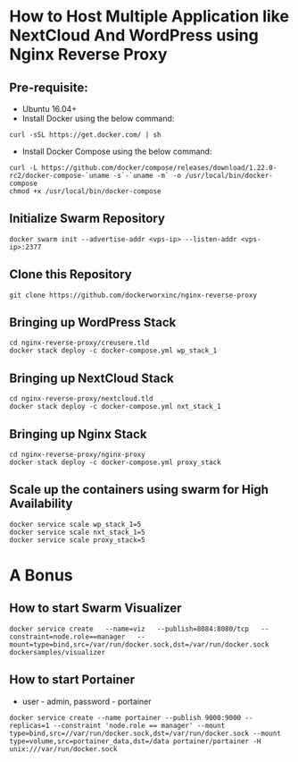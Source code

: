 # How to Host Multiple Application like NextCloud And WordPress using Nginx Reverse Proxy

## Pre-requisite:

- Ubuntu 16.04+
- Install Docker using the below command:

```
curl -sSL https://get.docker.com/ | sh
```

- Install Docker Compose using the below command:

```
curl -L https://github.com/docker/compose/releases/download/1.22.0-rc2/docker-compose-`uname -s`-`uname -m` -o /usr/local/bin/docker-compose
chmod +x /usr/local/bin/docker-compose
```

## Initialize Swarm Repository

```
docker swarm init --advertise-addr <vps-ip> --listen-addr <vps-ip>:2377
```

## Clone this Repository

```
git clone https://github.com/dockerworxinc/nginx-reverse-proxy
```

## Bringing up WordPress Stack

```
cd nginx-reverse-proxy/creusere.tld
docker stack deploy -c docker-compose.yml wp_stack_1
```

## Bringing up NextCloud Stack

```
cd nginx-reverse-proxy/nextcloud.tld
docker stack deploy -c docker-compose.yml nxt_stack_1
```

## Bringing up Nginx Stack

```
cd nginx-reverse-proxy/nginx-proxy
docker stack deploy -c docker-compose.yml proxy_stack
```

## Scale up the containers using swarm for High Availability

```
docker service scale wp_stack_1=5
docker service scale nxt_stack_1=5
docker service scale proxy_stack=5
```

# A Bonus

## How to start Swarm Visualizer

```
docker service create   --name=viz   --publish=8084:8080/tcp   --constraint=node.role==manager   --mount=type=bind,src=/var/run/docker.sock,dst=/var/run/docker.sock   dockersamples/visualizer
```

##  How to start Portainer

 - user - admin, password - portainer
```
docker service create --name portainer --publish 9000:9000 --replicas=1 --constraint 'node.role == manager' --mount type=bind,src=//var/run/docker.sock,dst=/var/run/docker.sock --mount type=volume,src=portainer_data,dst=/data portainer/portainer -H unix:///var/run/docker.sock
```
